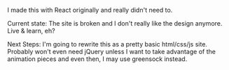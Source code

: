 I made this with React originally and really didn't need to.

Current state: The site is broken and I don't really like the design anymore.  Live & learn, eh?

Next Steps: I'm going to rewrite this as a pretty basic html/css/js site.  Probably won't even need jQuery unless I want to take advantage of the animation pieces and even then, I may use greensock instead.
